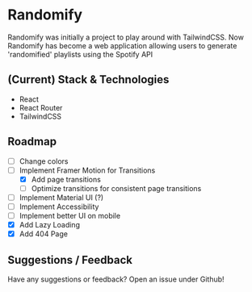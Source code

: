 # Randomify

Randomify was initially a project to play around with TailwindCSS. Now Randomify has become a web application allowing users to generate 'randomified' playlists using the Spotify API

## (Current) Stack & Technologies

- React
- React Router
- TailwindCSS

## Roadmap

- [ ] Change colors
- [ ] Implement Framer Motion for Transitions
  - [x] Add page transitions
  - [ ] Optimize transitions for consistent page transitions
- [ ] Implement Material UI (?)
- [ ] Implement Accessibility
- [ ] Implement better UI on mobile
- [x] Add Lazy Loading
- [x] Add 404 Page

## Suggestions / Feedback

Have any suggestions or feedback? Open an issue under Github!

